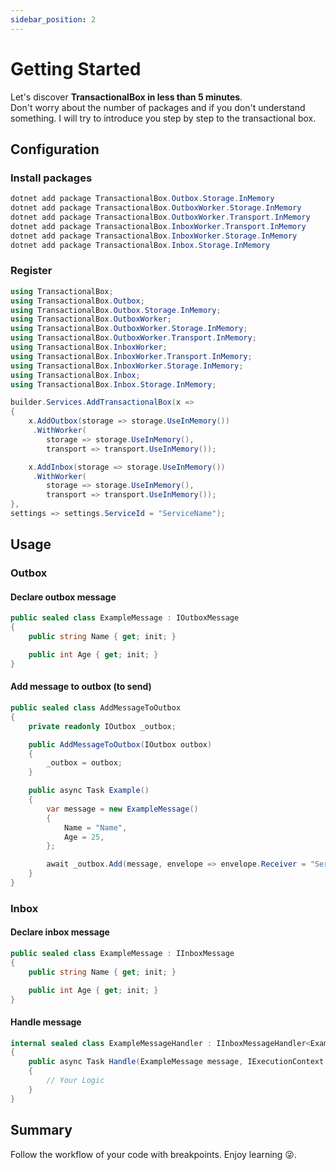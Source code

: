 ```yaml
---
sidebar_position: 2
---
```


# Getting Started

Let's discover **TransactionalBox in less than 5 minutes**.   
Don't worry about the number of packages and if you don't understand something. I will try to introduce you step by step to the transactional box.

## Configuration
### Install packages
```csharp
dotnet add package TransactionalBox.Outbox.Storage.InMemory
dotnet add package TransactionalBox.OutboxWorker.Storage.InMemory
dotnet add package TransactionalBox.OutboxWorker.Transport.InMemory
dotnet add package TransactionalBox.InboxWorker.Transport.InMemory
dotnet add package TransactionalBox.InboxWorker.Storage.InMemory
dotnet add package TransactionalBox.Inbox.Storage.InMemory
```
### Register
```csharp
using TransactionalBox;
using TransactionalBox.Outbox;
using TransactionalBox.Outbox.Storage.InMemory;
using TransactionalBox.OutboxWorker;
using TransactionalBox.OutboxWorker.Storage.InMemory;
using TransactionalBox.OutboxWorker.Transport.InMemory;
using TransactionalBox.InboxWorker;
using TransactionalBox.InboxWorker.Transport.InMemory;
using TransactionalBox.InboxWorker.Storage.InMemory;
using TransactionalBox.Inbox;
using TransactionalBox.Inbox.Storage.InMemory;
```

```csharp
builder.Services.AddTransactionalBox(x =>
{
    x.AddOutbox(storage => storage.UseInMemory())
     .WithWorker(
        storage => storage.UseInMemory(),
        transport => transport.UseInMemory());

    x.AddInbox(storage => storage.UseInMemory())
     .WithWorker(
        storage => storage.UseInMemory(),
        transport => transport.UseInMemory());
},
settings => settings.ServiceId = "ServiceName");
```
## Usage
### Outbox
#### Declare outbox message
```csharp
public sealed class ExampleMessage : IOutboxMessage
{
    public string Name { get; init; }

    public int Age { get; init; }
}
```
#### Add message to outbox (to send)

```csharp
public sealed class AddMessageToOutbox
{
    private readonly IOutbox _outbox;

    public AddMessageToOutbox(IOutbox outbox) 
    {
        _outbox = outbox;
    }

    public async Task Example()
    {
        var message = new ExampleMessage()
        {
            Name = "Name",
            Age = 25,
        };

        await _outbox.Add(message, envelope => envelope.Receiver = "ServiceName");
    }
}
```

### Inbox
#### Declare inbox message
```csharp
public sealed class ExampleMessage : IInboxMessage
{
    public string Name { get; init; }

    public int Age { get; init; }
}
```
#### Handle message

```csharp
internal sealed class ExampleMessageHandler : IInboxMessageHandler<ExampleMessage>
{
    public async Task Handle(ExampleMessage message, IExecutionContext executionContext)
    {
        // Your Logic
    }
}
```
## Summary
Follow the workflow of your code with breakpoints. Enjoy learning :stuck_out_tongue_winking_eye:.